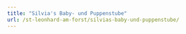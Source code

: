 ```yaml
---
title: "Silvia's Baby- und Puppenstube"
url: /st-leonhard-am-forst/silvias-baby-und-puppenstube/
---
```

